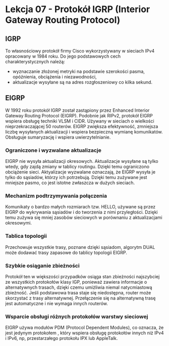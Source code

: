 # Lekcja 07 - Protokół IGRP (Interior Gateway Routing Protocol)

## IGRP

To własnościowy protokół firmy Cisco wykorzystywany w sieciach IPv4 opracowany w 1984 roku. Do jego podstawowych cech charakterystycznych należą:

- wyznaczanie złożonej metryki na podstawie szerokości pasma, opóźnienia, obciążenia i niezawodności,
- aktualizacje wysyłane są na adres rozgłoszeniowy co kilka sekund.

## EIGRP

W 1992 roku protokół IGRP został zastąpiony przez Enhanced Interior Gateway Routing Protocol (EIGRP). Podobnie jak RIPv2, protokół EIGRP wspiera obsługę techniki VLSM i CIDR. Używany w sieciach o wielkości nieprzekraczającej 50 routerów. EIGRP zwiększa efektywność, zmniejsza liczbę wysyłanych aktualizacji i wspiera bezpieczną wymianę komunikatów. Obsługuje sumaryzację i wspiera uwierzytelnianie.

### Ograniczone i wyzwalane aktualizacje

EIGRP nie wysyła aktualizacji okresowych. Aktualizacje wysyłane są tylko wtedy, gdy zajdą zmiany w tablicy routingu. Dzięki temu ograniczono obciążenie sieci. Aktyalizacje wyzwalane oznaczają, że EIGRP wysyła je tylko do sąsiadów, którzy ich potrzebują. Dzięki temu zużywane jest mniejsze pasmo, co jest istotne zwłaszcza w dużych sieciach.

### Mechanizm podtrzymywania połączenia

Komunikaty o bardzo małych rozmiarach tzw. HELLO, używane są przez EIGRP do wykrywania sąsiadów i do tworzenia z nimi przyległości. Dzięki temu zużywa się mniej zasobów sieciowych w porównaniu z aktualizacjami okresowymi.

### Tablica topologii

Przechowuje wszystkie trasy, poznane dzięki sąsiadom, algorytm DUAL może dodawać trasy zapasowe do tablicy topologii EIGRP.

### Szybkie osiąganie zbieżności

Protokół ten w większości przypadków osiąga stan zbieżności najszybciej ze wszystkich protokołów klasy IGP, ponieważ zawiera informacje o alternatywnych trasach, dzięki czemu umiżliwia niemal natycmiastową zbieżność. Jeśli podstawowa trasa staje się niedostępna, router może skorzystać z trasy alternatywnej. Przełączenie się na alternatywną trasę jest automatyczne i nie wymaga innych routerów.

### Wsparcie obsługi różnych protokołów warstwy sieciowej

EIGRP używa modułów PDM (Protocol Dependent Modules), co oznacza, że jest jedynym protokołem , który wspiera obsługę protokołów innych niż IPv4 i IPv6, np, przestarzałego protokołu IPX lub AppleTalk.
